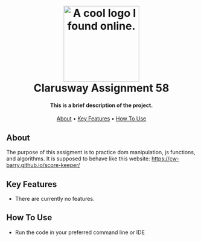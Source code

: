 
<h1 align="center">
  <br>
  <a><img src="https://lh3.googleusercontent.com/g6-Sx61HWyiii4bnCBbI9FZTjI4Zh6OzYTYv2J8d-LexWW1ssIb7QtgwkAxJWHxGjRPbv6lUI7P40tTeLhmQkpaiHDDgQecDCyNcZj_yZd5_V5ATzd_4ti4PLmEo9CGi2Xs6orxPdQ=w2400" alt="A cool logo I found online." width="200"></a>
  <br>
  Clarusway Assignment 58
  <br>
</h1>

<h4 align="center">This is a brief description of the project.</h4>

<p align="center">
  <a href="#about">About</a> •
  <a href="#key-features">Key Features</a> •
  <a href="#how-to-use">How To Use</a> 
</p>


## About

The purpose of this assigment is to practice dom manipulation, js functions, and algorithms.
It is supposed to behave like this website: https://cw-barry.github.io/score-keeper/

## Key Features

* There are currently no features.


## How To Use

* Run the code in your preferred command line or IDE




